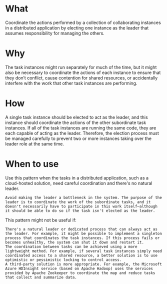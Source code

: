 # What
Coordinate the actions performed by a collection of collaborating instances in a distributed application by electing one instance as the leader that assumes responsibility for managing the others. 

# Why
The task instances might run separately for much of the time, but it might also be necessary to coordinate the actions of each instance to ensure that they don’t conflict, cause contention for shared resources, or accidentally interfere with the work that other task instances are performing.

# How
A single task instance should be elected to act as the leader, and this instance should coordinate the actions of the other subordinate task instances. If all of the task instances are running the same code, they are each capable of acting as the leader. Therefore, the election process must be managed carefully to prevent two or more instances taking over the leader role at the same time.

# When to use
Use this pattern when the tasks in a distributed application, such as a cloud-hosted solution, need careful coordination and there's no natural leader.

    Avoid making the leader a bottleneck in the system. The purpose of the leader is to coordinate the work of the subordinate tasks, and it doesn't necessarily have to participate in this work itself—although it should be able to do so if the task isn't elected as the leader.

This pattern might not be useful if:

    There's a natural leader or dedicated process that can always act as the leader. For example, it might be possible to implement a singleton process that coordinates the task instances. If this process fails or becomes unhealthy, the system can shut it down and restart it.
    The coordination between tasks can be achieved using a more lightweight method. For example, if several task instances simply need coordinated access to a shared resource, a better solution is to use optimistic or pessimistic locking to control access.
    A third-party solution is more appropriate. For example, the Microsoft Azure HDInsight service (based on Apache Hadoop) uses the services provided by Apache Zookeeper to coordinate the map and reduce tasks that collect and summarize data.
